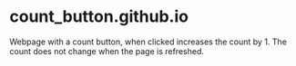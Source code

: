 # count_button.github.io
Webpage with a count button, when clicked increases the count by 1.
The count does not change when the page is refreshed.
